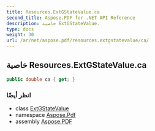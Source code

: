 ```yaml
---
title: Resources.ExtGStateValue.ca
second_title: Aspose.PDF for .NET API Reference
description: خاصية ExtGStateValue.
type: docs
weight: 30
url: /ar/net/aspose.pdf/resources.extgstatevalue/ca/
---
```

## خاصية Resources.ExtGStateValue.ca

```csharp
public double ca { get; }
```

### انظر أيضًا

* class [ExtGStateValue](../)
* namespace [Aspose.Pdf](../../../aspose.pdf/)
* assembly [Aspose.PDF](../../../)